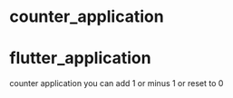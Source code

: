 # counter_application

# flutter_application

counter application you can add 1 or minus 1 or reset to 0
